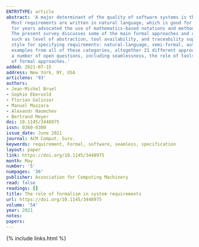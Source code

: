 ```yaml
---
ENTRYTYPE: article
abstract: 'A major determinant of the quality of software systems is the quality of their requirements, which should be both understandable and precise.
  Most requirements are written in natural language, which is good for understandability but lacks precision.To make requirements precise, researchers have
  for years advocated the use of mathematics-based notations and methods, known as "formal." Many exist, differing in their style, scope, and applicability.
  The present survey discusses some of the main formal approaches and compares them to informal methods.The analysis uses a set of nine complementary criteria,
  such as level of abstraction, tool availability, and traceability support. It classifies the approaches into five categories based on their principal
  style for specifying requirements: natural-language, semi-formal, automata/graphs, mathematical, and seamless (programming-language-based). It includes
  examples from all of these categories, altogether 21 different approaches, including for example SysML, Relax, Eiffel, Event-B, and Alloy.The review discusses
  a number of open questions, including seamlessness, the role of tools and education, and how to make industrial applications benefit more from the contributions
  of formal approaches.'
added: 2021-07-15
address: New York, NY, USA
articleno: '93'
authors:
- Jean-Michel Bruel
- Sophie Ebersold
- Florian Galinier
- Manuel Mazzara
- Alexandr Naumchev
- Bertrand Meyer
doi: 10.1145/3448975
issn: 0360-0300
issue_date: June 2021
journal: ACM Comput. Surv.
keywords: requirement, Formal, software, seamless, specification
layout: paper
link: https://doi.org/10.1145/3448975
month: May
number: '5'
numpages: '36'
publisher: Association for Computing Machinery
read: false
readings: []
title: The role of formalism in system requirements
url: https://doi.org/10.1145/3448975
volume: '54'
year: 2021
notes:
papers:
---
```

{% include links.html %}
